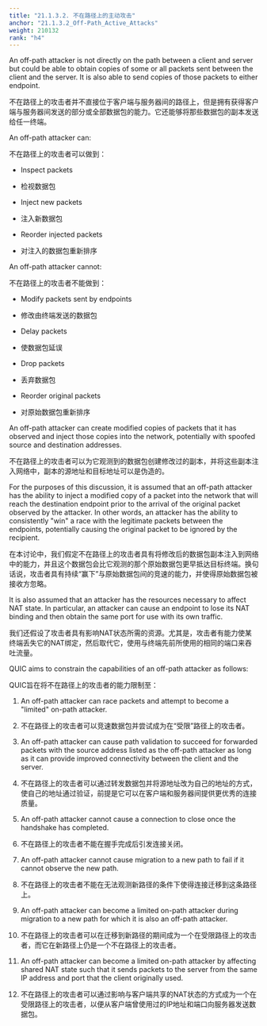 ```yaml
---
title: "21.1.3.2. 不在路径上的主动攻击"
anchor: "21.1.3.2_Off-Path_Active_Attacks"
weight: 210132
rank: "h4"
---
```


An off-path attacker is not directly on the path between a client and server but could be able to obtain copies of some or all packets sent between the client and the server. It is also able to send copies of those packets to either endpoint.

不在路径上的攻击者并不直接位于客户端与服务器间的路径上，但是拥有获得客户端与服务器间发送的部分或全部数据包的能力。它还能够将那些数据包的副本发送给任一终端。

An off-path attacker can:

不在路径上的攻击者可以做到：

* Inspect packets

* 检视数据包

* Inject new packets

* 注入新数据包

* Reorder injected packets

* 对注入的数据包重新排序

An off-path attacker cannot:

不在路径上的攻击者不能做到：

* Modify packets sent by endpoints

* 修改由终端发送的数据包

* Delay packets

* 使数据包延误

* Drop packets

* 丢弃数据包

* Reorder original packets

* 对原始数据包重新排序

An off-path attacker can create modified copies of packets that it has observed and inject those copies into the network, potentially with spoofed source and destination addresses.

不在路径上的攻击者可以为它观测到的数据包创建修改过的副本，并将这些副本注入网络中，副本的源地址和目标地址可以是伪造的。

For the purposes of this discussion, it is assumed that an off-path attacker has the ability to inject a modified copy of a packet into the network that will reach the destination endpoint prior to the arrival of the original packet observed by the attacker. In other words, an attacker has the ability to consistently "win" a race with the legitimate packets between the endpoints, potentially causing the original packet to be ignored by the recipient.

在本讨论中，我们假定不在路径上的攻击者具有将修改后的数据包副本注入到网络中的能力，并且这个数据包会比它观测的那个原始数据包更早抵达目标终端。换句话说，攻击者具有持续“赢下”与原始数据包间的竞速的能力，并使得原始数据包被接收方忽略。

It is also assumed that an attacker has the resources necessary to affect NAT state. In particular, an attacker can cause an endpoint to lose its NAT binding and then obtain the same port for use with its own traffic.

我们还假设了攻击者具有影响NAT状态所需的资源。尤其是，攻击者有能力使某终端丢失它的NAT绑定，然后取代它，使用与终端先前所使用的相同的端口来吞吐流量。

QUIC aims to constrain the capabilities of an off-path attacker as follows:

QUIC旨在将不在路径上的攻击者的能力限制至：

1. An off-path attacker can race packets and attempt to become a "limited" on-path attacker.

2. 不在路径上的攻击者可以竞速数据包并尝试成为在“受限”路径上的攻击者。

3. An off-path attacker can cause path validation to succeed for forwarded packets with the source address listed as the off-path attacker as long as it can provide improved connectivity between the client and the server.

4. 不在路径上的攻击者可以通过转发数据包并将源地址改为自己的地址的方式，使自己的地址通过验证，前提是它可以在客户端和服务器间提供更优秀的连接质量。

5. An off-path attacker cannot cause a connection to close once the handshake has completed.

6. 不在路径上的攻击者不能在握手完成后引发连接关闭。

7. An off-path attacker cannot cause migration to a new path to fail if it cannot observe the new path.

8. 不在路径上的攻击者不能在无法观测新路径的条件下使得连接迁移到这条路径上。

9. An off-path attacker can become a limited on-path attacker during migration to a new path for which it is also an off-path attacker.

10. 不在路径上的攻击者可以在迁移到新路径的期间成为一个在受限路径上的攻击者，而它在新路径上仍是一个不在路径上的攻击者。

11. An off-path attacker can become a limited on-path attacker by affecting shared NAT state such that it sends packets to the server from the same IP address and port that the client originally used.

12. 不在路径上的攻击者可以通过影响与客户端共享的NAT状态的方式成为一个在受限路径上的攻击者，以便从客户端曾使用过的IP地址和端口向服务器发送数据包。
